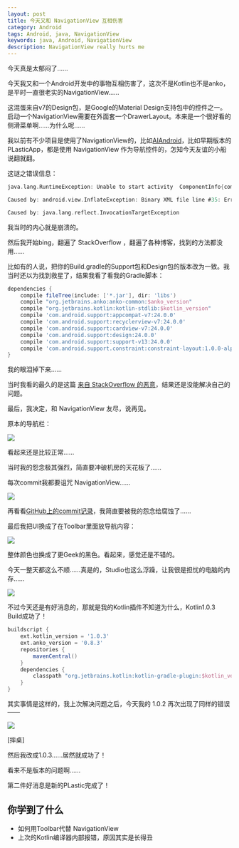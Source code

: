 ```yaml
---
layout: post
title: 今天又和 NavigationView 互相伤害
category: Android
tags: Android, java, NavigationView
keywords: java, Android, NavigationView
description: NavigationView really hurts me
---
```


今天真是太郁闷了……

今天我又和一个Android开发中的事物互相伤害了，这次不是Kotlin也不是anko，是平时一直很老实的NavigationView……

这混蛋来自v7的Design包，是Google的Material Design支持包中的控件之一。启动一个NavigationView需要在外面套一个DrawerLayout。本来是一个很好看的侧滑菜单啊……为什么呢……

我以前有不少项目是使用了NavigationView的，比如[AIAndroid](https://github.com/ice1000/AIAndroid)，比如早期版本的PLasticApp，都是使用 NavigationView 作为导航控件的，怎知今天友谊的小船说翻就翻。

这谜之错误信息：

```c
java.lang.RuntimeException: Unable to start activity  ComponentInfo{com.ais.cherry/com.ais.cherry.activity.FirstActivity}:    android.view.InflateException: Binary XML file line #35: Error inflating    class android.support.design.widget.NavigationView

Caused by: android.view.InflateException: Binary XML file line #35: Error inflating class android.support.design.widget.NavigationView

Caused by: java.lang.reflect.InvocationTargetException
```

我当时的内心就是崩溃的。

然后我开始bing，翻遍了 StackOverflow ，翻遍了各种博客，找到的方法都没用……

比如有的人说，把你的Build.gradle的Support包和Design包的版本改为一致。我当时还以为找到救星了，结果我看了看我的Gradle脚本：

```groovy
dependencies {
    compile fileTree(include: ['*.jar'], dir: 'libs')
    compile "org.jetbrains.anko:anko-common:$anko_version"
    compile "org.jetbrains.kotlin:kotlin-stdlib:$kotlin_version"
    compile 'com.android.support:appcompat-v7:24.0.0'
    compile 'com.android.support:recyclerview-v7:24.0.0'
    compile 'com.android.support:cardview-v7:24.0.0'
    compile 'com.android.support:design:24.0.0'
    compile 'com.android.support:support-v13:24.0.0'
    compile 'com.android.support.constraint:constraint-layout:1.0.0-alpha3'
}
```

我的眼泪掉下来……

当时我看的最久的是这篇 [来自 StackOverflow 的恶意](http://stackoverflow.com/questions/30709419/error-inflating-class-android-support-design-widget-navigationview)，结果还是没能解决自己的问题。

最后，我决定，和 NavigationView 友尽，说再见。

原本的导航栏：

![](https://coding.net/u/ice1000/p/Images/git/raw/master/blog-img/old/andr/nav/1.png)

看起来还是比较正常……

当时我的怨念极其强烈，简直要冲破机房的天花板了……

每次commit我都要诅咒 NavigationView……

![](https://coding.net/u/ice1000/p/Images/git/raw/master/blog-img/old/andr/nav/2.png)

再看看[GitHub上的commit记录](https://github.com/ice1000/PlasticApp/commits/master)，我简直要被我的怨念给腐蚀了……

最后我把UI换成了在Toolbar里面放导航内容：

![](https://coding.net/u/ice1000/p/Images/git/raw/master/blog-img/old/andr/nav/3.png)

整体颜色也换成了更Geek的黑色。看起来，感觉还是不错的。

今天一整天都这么不顺……真是的，Studio也这么浮躁，让我很是担忧的电脑的内存……

![](https://coding.net/u/ice1000/p/Images/git/raw/master/blog-img/old/andr/nav/0.png)

不过今天还是有好消息的，那就是我的Kotlin插件不知道为什么，Kotlin1.0.3 Build成功了！

```groovy
buildscript {
    ext.kotlin_version = '1.0.3'
    ext.anko_version = '0.8.3'
    repositories {
        mavenCentral()
    }
    dependencies {
        classpath "org.jetbrains.kotlin:kotlin-gradle-plugin:$kotlin_version"
    }
}
```

其实事情是这样的，我上次解决问题之后，今天我的 1.0.2 再次出现了同样的错误——

![](https://coding.net/u/ice1000/p/Images/git/raw/master/blog-img/old/java/kt2/1.png)

[摔桌]

然后我改成1.0.3……居然就成功了！

看来不是版本的问题啊……

第二件好消息是新的PLastic完成了！


## 你学到了什么

+ 如何用Toolbar代替 NavigationView
+ 上次的Kotlin编译器内部报错，原因其实是长得丑
